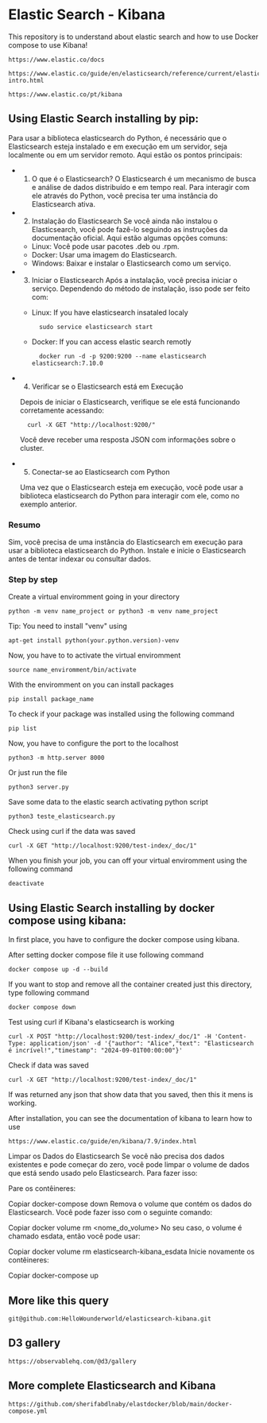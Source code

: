 # Elastic Search - Kibana
This repository is to understand about elastic search and how to use Docker compose to use Kibana!

    https://www.elastic.co/docs

    https://www.elastic.co/guide/en/elasticsearch/reference/current/elasticsearch-intro.html

    https://www.elastic.co/pt/kibana

## Using Elastic Search installing by pip:
Para usar a biblioteca elasticsearch do Python, é necessário que o Elasticsearch esteja instalado e em execução em um servidor, seja localmente ou em um servidor remoto. Aqui estão os pontos principais:

- 1. O que é o Elasticsearch?
O Elasticsearch é um mecanismo de busca e análise de dados distribuído e em tempo real. Para interagir com ele através do Python, você precisa ter uma instância do Elasticsearch ativa.

- 2. Instalação do Elasticsearch
Se você ainda não instalou o Elasticsearch, você pode fazê-lo seguindo as instruções da documentação oficial. Aqui estão algumas opções comuns:

    - Linux: Você pode usar pacotes .deb ou .rpm.
    - Docker: Usar uma imagem do Elasticsearch.
    - Windows: Baixar e instalar o Elasticsearch como um serviço.

- 3. Iniciar o Elasticsearch
Após a instalação, você precisa iniciar o serviço. Dependendo do método de instalação, isso pode ser feito com:

    - Linux: If you have elasticsearch insataled localy
        
            sudo service elasticsearch start

    - Docker: If you can access elastic search remotly

            docker run -d -p 9200:9200 --name elasticsearch elasticsearch:7.10.0

- 4. Verificar se o Elasticsearch está em Execução

    Depois de iniciar o Elasticsearch, verifique se ele está funcionando corretamente acessando:

        curl -X GET "http://localhost:9200/"

    Você deve receber uma resposta JSON com informações sobre o cluster.

- 5. Conectar-se ao Elasticsearch com Python

    Uma vez que o Elasticsearch esteja em execução, você pode usar a biblioteca elasticsearch do Python para interagir com ele, como no exemplo anterior.

### Resumo
Sim, você precisa de uma instância do Elasticsearch em execução para usar a biblioteca elasticsearch do Python.
Instale e inicie o Elasticsearch antes de tentar indexar ou consultar dados.

### Step by step
Create a virtual enviromment going in your directory

    python -m venv name_project or python3 -m venv name_project

Tip: You need to install "venv" using

    apt-get install python(your.python.version)-venv

Now, you have to to activate the virtual enviromment

    source name_enviromment/bin/activate

With the enviromment on you can install packages

    pip install package_name

To check if your package was installed using the following command

    pip list

Now, you have to configure the port to the localhost

    python3 -m http.server 8000

Or just run the file

    python3 server.py

Save some data to the elastic search activating python script

    python3 teste_elasticsearch.py

Check using curl if the data was saved

    curl -X GET "http://localhost:9200/test-index/_doc/1"

When you finish your job, you can off your virtual enviromment using the following command

    deactivate

## Using Elastic Search installing by docker compose using kibana:
In first place, you have to configure the docker compose using kibana.

After setting docker compose file it use following command

    docker compose up -d --build

If you want to stop and remove all the container created just this directory, type following command

    docker compose down

Test using curl if Kibana's elasticsearch is working

    curl -X POST "http://localhost:9200/test-index/_doc/1" -H 'Content-Type: application/json' -d '{"author": "Alice","text": "Elasticsearch é incrível!","timestamp": "2024-09-01T00:00:00"}'

Check if data was saved

    curl -X GET "http://localhost:9200/test-index/_doc/1"

If was returned any json that show data that you saved, then this it mens is working.

After installation, you can see the documentation of kibana to learn how to use

    https://www.elastic.co/guide/en/kibana/7.9/index.html

 Limpar os Dados do Elasticsearch
Se você não precisa dos dados existentes e pode começar do zero, você pode limpar o volume de dados que está sendo usado pelo Elasticsearch. Para fazer isso:

Pare os contêineres:

Copiar
docker-compose down
Remova o volume que contém os dados do Elasticsearch. Você pode fazer isso com o seguinte comando:

Copiar
docker volume rm <nome_do_volume>
No seu caso, o volume é chamado esdata, então você pode usar:

Copiar
docker volume rm elasticsearch-kibana_esdata
Inicie novamente os contêineres:

Copiar
docker-compose up

## More like this query

    git@github.com:HelloWounderworld/elasticsearch-kibana.git

## D3 gallery

    https://observablehq.com/@d3/gallery

## More complete Elasticsearch and Kibana

    https://github.com/sherifabdlnaby/elastdocker/blob/main/docker-compose.yml
